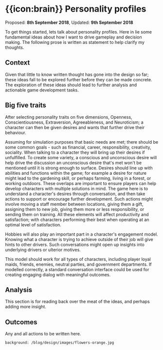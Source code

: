 # {{icon:brain}} Personality profiles

Proposed: **8th September 2018**, Updated: **9th September 2018**

To get things started, lets talk about personality profiles. Here in lie some fundamental ideas about how I want to drive gameplay and decision making. The following prose is written as statement to help clarify my thoughts.

## Context

Given that little to know written thought has gone into the design so far; these ideas fall to be explored further before they can be made concrete. The exploration of these ideas should lead to further analysis and actionable game development tasks.

## Big five traits

After selecting personality traits on five dimensions, Openness, Conscientiousness, Extraversion, Agreeableness, and Neuroticism; a character can then be given desires and wants that further drive their behaviour.

Assuming for simulation purposes that basic needs are met; there should be some common goals - such as financial, career, responsibility, creativity, sociality. When talking to a character they will bring up their desires if unfulfilled. To create some variety, a conscious and unconscious desire will help drive the discussion an unconscious desire that's met won't be mentioned until it is strong enough to surface. Desires should line up with abilities and functions within the game; for example a desire for nature might lead to the gardening skill, or perhaps farming, living in a forest, or working outdoors. These overlaps are important to ensure  players can help develop characters with multiple solutions in mind. The game here is to understand a character's desires through conversation, and then take actions to support or encourage further development. Such actions might involve moving a staff member between locations, giving them a gift, assigning them to new job, giving them more or less responsibility, or sending them on training. All these elements will affect productivity and satisfaction; with characters performing their best when operating at an optimal level of satisfaction.

Hobbies will also play an important part in a character's engagement model. Knowing what a character is trying to achieve outside of their job will give hints to other drivers. Such conversations might open up insights into underlying drivers or ulterior motives.

This model should work for all types of characters, including player loyal maids, friends, enemies, neutral parties, and government departments. If modelled correctly, a standard conversation interface could be used for creating engaging dialog with meaningful outcomes.

## Analysis

This section is for reading back over the meat of the ideas, and perhaps adding more insight.

## Outcomes

Any and all actions to be written here.

```background: /blog/design/images/flowers-orange.jpg```
